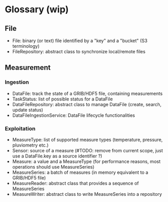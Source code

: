 # Glossary (wip)

## File

- File: binary (or text) file identified by a "key" and a "bucket" (S3 terminology)
- FileRepository: abstract class to synchronize local/remote files

## Measurement

### Ingestion

- DataFile: track the state of a GRIB/HDF5 file, containing measurements
- TaskStatus: list of possible status for a DataFile
- DataFileRepository: abstract class to manage DataFile (create, search, update status)
- DataFileIngestionService: DataFile lifecycle functionalities

### Exploitation

- MeasureType: list of supported measure types (temperature, pressure, pluviometry etc.)
- Sensor: source of a measure (#TODO: remove from current scope, just use a DataFile.key as a source identifier ?)
- Measure: a value and a MeasureType (for performance reasons, most operations should use MeasureSeries)
- MeasureSeries: a batch of measures (in memory equivalent to a GRIB/HDF5 file)
- MeasureReader: abstract class that provides a sequence of MeasureSeries
- MeasureWriter: abstract class to write MeasureSeries into a repository
